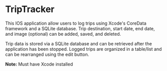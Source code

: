# TripTracker

This IOS application allow users to log trips using Xcode's CoreData framework and a SQLite database. Trip destination, start date, end date, and image (optional) can be added, saved, and deleted.

Trip data is stored via a SQLite database and can be retrieved after the application has been stopped. Logged trips are organized in a table/list and can be rearranged using the edit button.

**Note:** Must have Xcode installed
